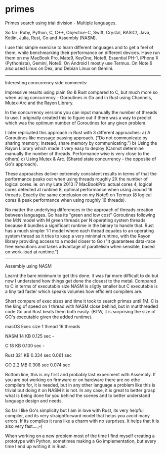 # primes
Primes search using trial division - Multiple languages. 

So far: Ruby, Python, C, C++, Objectice-C, Swift, Crystal, BASIC!, Java, Kotlin, Julia, Rust, Go and Assembly (NASM).

I use this simple exercise to learn different languages and to get a feel of them, while benchmarking their performance on different devices. 
Have run them on my MacBook Pro, Mate9, KeyOne, Note8, Essential PH-1, iPhone X (Pythonista), Gemini, Note9.
On Android I mostly use Termux. On Note 9 also used Linux on Dex, and Debian Linux on Gemini.

-----------------------------------------------

Interesting concurrency side comments:

Impressive results using plain Go & Rust compared to C, but much more so when using concurrency - Goroutines in Go and in Rust using Channels, Mutex-Arc and the Rayon Library.

In the concurrency versions you can input manually the number of threads to use. 
I originally created this to figure out if there was a way to predict which was the optimum number of Goroutines for any given problem.

I later replicated this approach in Rust with 3 different approaches:
a) A Goroutines like message passing approach. (“Do not communicate by sharing memory; instead, share memory by communicating.”)
b) Using the Rayon Library which made it very easy to deploy (Cannot determine manually the number of threads. Performance wise is very close to the others)
c) Using Mutex & Arc. (Shared state concurrency - the opposite of Go's approach).

These approaches deliver extremely consistent results in terms of that the performance peaks out when using threads roughly 2X the number of logical cores. 
ie: on my Late 2013 i7 MacBookPro: actual cores 4, logical cores detected at runtime 8, optimal performance when using around 16 threads.
Exactly the same conclusion on my Note9 on Termux (8 logical cores & peak performance when using roughly 16 threads). 

No matter the underlying differences in the approach of threads creation between languages.
Go has its "green and low cost" Goroutines following the M:N model with M green threads per N operating system threads because it bundles a significant runtime in the binary to handle that.
Rust has a much simpler 1:1 model where each thread equates to an operating system thread as it tries to keep a very minimal runtime, with the Rayon library providing access to a model closer to Go ("It guarantees data-race free executions and takes advantage of parallelism when sensible, based on work-load at runtime.")

-----------------------------------------------

Assembly using NASM 

Learnt the bare minimum to get this done. It was far more difficult to do but now I understand how things get done the closest to the metal.
Compared to C in terms of executable size NASM is sligtly smaller but C executable is a tiny tad faster which speaks volumes how efficient compilers are.

Short compare of exec sizes and time it took to search primes until 1M.
C is the king of speed on 1 thread with NASM close behind, but in mutithreaded code Go and Rust beats them both easily. (BTW, it is surprising the size of GO's executable given the added runtime).


macOS 	Exec size	1 thread			16 threads

NASM	14  KB 		0.125 sec 			-

C 		18  KB 		0.100 sec 			-

Rust	321 KB 		0.334 sec 			0.061 sec

GO 		2.2 MB 		0.308 sec 			0.074 sec


Bottom line, this is my first and probably last experiment with Assembly. If you are not working on firmware or on hardware there are no othe compilers for, it is needed, but in any other language a problem like this is trivial but doing it on NASM it is not. In any case, it is great to better grasp what is being done for you behind the scenes and to better understand language design and needs.

So far I like Go's simplicity but I am in love with Rust, its very helpful compiler, and its very straightforward model that helps you avoid many errors. If its compiles it runs like a charm with no surprises. 
It helps that it is also very fast....;-)

When working on a new problem most of the time I find myself creating a prototype with Python, sometimes making a Go implementation, but every time I end up writing it in Rust.


